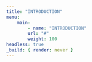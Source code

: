 ```yaml
---
title: "INTRODUCTION"
menu: 
	main: 
		- name: "INTRODUCTION"
		url: "#"
		weight: 100
headless: true 
_build: { render: never }
---
```

